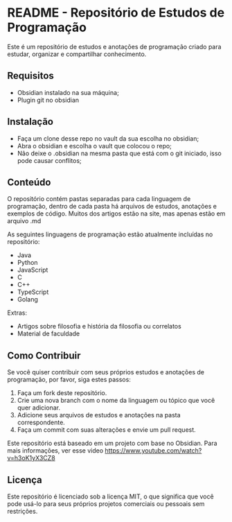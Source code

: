 
# README - Repositório de Estudos de Programação

Este é um repositório de estudos e anotações de programação criado para estudar, organizar e compartilhar conhecimento.

## Requisitos 
- Obsidian instalado na sua máquina; 
- Plugin git no obsidian

## Instalação 
- Faça um clone desse repo no vault da sua escolha no obsidian; 
- Abra o obsidian e escolha o vault que colocou o repo;
- Não deixe o .obsidian na mesma pasta que está com o git iniciado, isso pode causar conflitos;

## Conteúdo

O repositório contém pastas separadas para cada linguagem de programação, dentro de cada pasta há arquivos de estudos, anotações e exemplos de código.  Muitos dos artigos estão na site, mas apenas estão em arquivo .md

As seguintes linguagens de programação estão atualmente incluídas no repositório:

-   Java
-   Python
-   JavaScript
-   C
-   C++
-   TypeScript
-   Golang

Extras: 
- Artigos sobre filosofia e história da filosofia ou correlatos
- Material de faculdade

## Como Contribuir

Se você quiser contribuir com seus próprios estudos e anotações de programação, por favor, siga estes passos:

1.  Faça um fork deste repositório.
2.  Crie uma nova branch com o nome da linguagem ou tópico que você quer adicionar.
3.  Adicione seus arquivos de estudos e anotações na pasta correspondente.
4.  Faça um commit com suas alterações e envie um pull request.

Este repositório está baseado em um projeto com base no Obsidian. Para mais informações, ver esse video https://www.youtube.com/watch?v=h3oK1yX3CZ8

## Licença

Este repositório é licenciado sob a licença MIT, o que significa que você pode usá-lo para seus próprios projetos comerciais ou pessoais sem restrições. 

